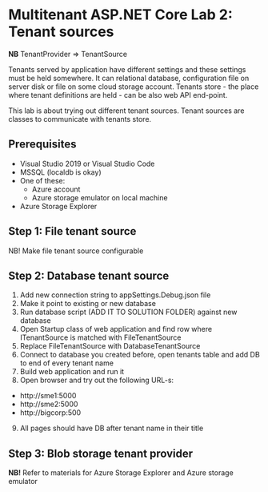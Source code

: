 # Multitenant ASP.NET Core Lab 2: Tenant sources

**NB** TenantProvider => TenantSource

Tenants served by application have different settings and these settings must be held somewhere. 
It can relational database, configuration file on server disk or file on some cloud storage account. 
Tenants store - the place where tenant definitions are held - can be also web API end-point.

This lab is about trying out different tenant sources. Tenant sources are classes to communicate 
with tenants store.

## Prerequisites

* Visual Studio 2019 or Visual Studio Code
* MSSQL (localdb is okay)
* One of these:
	* Azure account
	* Azure storage emulator on local machine
* Azure Storage Explorer

## Step 1: File tenant source

NB! Make file tenant source configurable

## Step 2: Database tenant source

1. Add new connection string to appSettings.Debug.json file 
2. Make it point to existing or new database
3. Run database script (ADD IT TO SOLUTION FOLDER) against new database
4. Open Startup class of web application and find row where ITenantSource is matched with FileTenantSource
5. Replace FileTenantSource with DatabaseTenantSource
6. Connect to database you created before, open tenants table and add DB to end of every tenant name
7. Build web application and run it
8. Open browser and try out the following URL-s:
  * http://sme1:5000
  * http://sme2:5000
  * http://bigcorp:500
9. All pages should have DB after tenant name in their title

## Step 3: Blob storage tenant provider

**NB!** Refer to materials for Azure Storage Explorer and Azure storage emulator